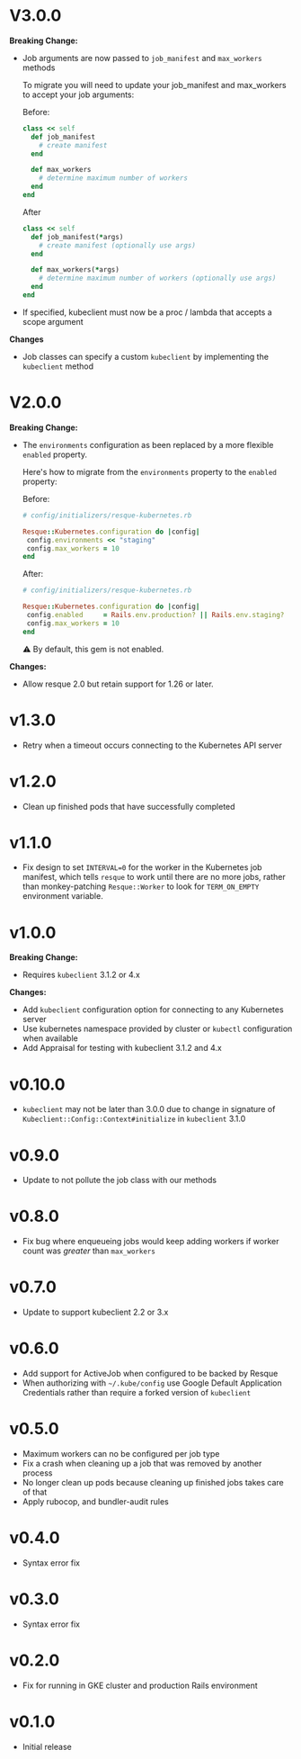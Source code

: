 # V3.0.0
**Breaking Change:**
- Job arguments are now passed to `job_manifest` and `max_workers` methods

  To migrate you will need to update your job_manifest and max_workers to accept
  your job arguments:

  Before:
  ```ruby
  class << self
    def job_manifest
      # create manifest
    end

    def max_workers
      # determine maximum number of workers
    end
  end
  ```

  After
  ```ruby
  class << self
    def job_manifest(*args)
      # create manifest (optionally use args)
    end

    def max_workers(*args)
      # determine maximum number of workers (optionally use args)
    end
  end
  ```
- If specified, kubeclient must now be a proc / lambda that accepts a scope argument

**Changes**
- Job classes can specify a custom `kubeclient` by implementing the `kubeclient` method

# V2.0.0
**Breaking Change:**
- The `environments` configuration as been replaced by a more flexible `enabled` property.

  Here's how to migrate from the `environments` property to the `enabled` property:

  Before:
  ```ruby
  # config/initializers/resque-kubernetes.rb

  Resque::Kubernetes.configuration do |config|
   config.environments << "staging"
   config.max_workers = 10
  end
  ```

  After:
  ```ruby
  # config/initializers/resque-kubernetes.rb

  Resque::Kubernetes.configuration do |config|
   config.enabled     = Rails.env.production? || Rails.env.staging?
   config.max_workers = 10
  end
  ```

  ⚠️ By default, this gem is not enabled.

**Changes:**
- Allow resque 2.0 but retain support for 1.26 or later.

# v1.3.0
- Retry when a timeout occurs connecting to the Kubernetes API server

# v1.2.0
- Clean up finished pods that have successfully completed

# v1.1.0
- Fix design to set `INTERVAL=0` for the worker in the Kubernetes
  job manifest, which tells `resque` to work until there are no more jobs,
  rather than monkey-patching `Resque::Worker` to look for `TERM_ON_EMPTY`
  environment variable.

# v1.0.0
**Breaking Change:**
- Requires `kubeclient` 3.1.2 or 4.x

**Changes:**
- Add `kubeclient` configuration option for connecting to any Kubernetes server
- Use kubernetes namespace provided by cluster or `kubectl` configuration when available
- Add Appraisal for testing with kubeclient 3.1.2 and 4.x

# v0.10.0
- `kubeclient` may not be later than 3.0.0 due to change in signature of `Kubeclient::Config::Context#initialize`
  in `kubeclient` 3.1.0

# v0.9.0
- Update to not pollute the job class with our methods

# v0.8.0
- Fix bug where enqueueing jobs would keep adding workers if worker count
  was _greater_ than `max_workers`

# v0.7.0
- Update to support kubeclient 2.2 or 3.x

# v0.6.0
- Add support for ActiveJob when configured to be backed by Resque
- When authorizing with `~/.kube/config` use Google Default Application Credentials rather than require a
  forked version of `kubeclient`

# v0.5.0
- Maximum workers can no be configured per job type
- Fix a crash when cleaning up a job that was removed by another process
- No longer clean up pods because cleaning up finished jobs takes care of that
- Apply rubocop, and bundler-audit rules

# v0.4.0
- Syntax error fix

# v0.3.0
- Syntax error fix

# v0.2.0
- Fix for running in GKE cluster and production Rails environment

# v0.1.0
- Initial release

